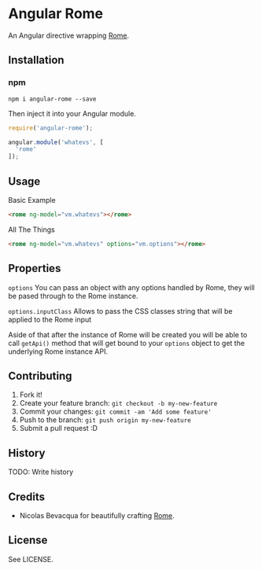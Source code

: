 # Angular Rome

An Angular directive wrapping [Rome](http://bevacqua.github.io/rome/).

## Installation

### npm
```
npm i angular-rome --save
```

Then inject it into your Angular module.
```js
require('angular-rome');

angular.module('whatevs', [
  'rome'
]);
```


## Usage

Basic Example
```html
<rome ng-model="vm.whatevs"></rome>
```

All The Things
```html
<rome ng-model="vm.whatevs" options="vm.options"></rome>
```

## Properties
```options```
You can pass an object with any options handled by Rome, they will be pased through to the Rome instance.

```options.inputClass```
Allows to pass the CSS classes string that will be applied to the Rome input

Aside of that after the instance of Rome will be created you will be able to call ```getApi()``` method
that will get bound to your ```options``` object to get the underlying Rome instance API.

## Contributing

1. Fork it!
2. Create your feature branch: `git checkout -b my-new-feature`
3. Commit your changes: `git commit -am 'Add some feature'`
4. Push to the branch: `git push origin my-new-feature`
5. Submit a pull request :D

## History

TODO: Write history

## Credits

* Nicolas Bevacqua for beautifully crafting [Rome](http://bevacqua.github.io/rome/).

## License

See LICENSE.

